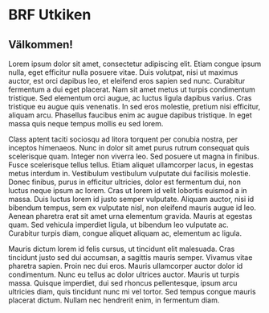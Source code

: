 # BRF Utkiken
## Välkommen!

Lorem ipsum dolor sit amet, consectetur adipiscing elit. Etiam congue ipsum nulla, eget efficitur nulla posuere vitae. Duis volutpat, nisi ut maximus auctor, est orci dapibus leo, et eleifend eros sapien sed nunc. Curabitur fermentum a dui eget placerat. Nam sit amet metus ut turpis condimentum tristique. Sed elementum orci augue, ac luctus ligula dapibus varius. Cras tristique eu augue quis venenatis. In sed eros molestie, pretium nisi efficitur, aliquam arcu. Phasellus faucibus enim ac augue dapibus tristique. In eget massa quis neque tempus mollis eu sed lorem.

Class aptent taciti sociosqu ad litora torquent per conubia nostra, per inceptos himenaeos. Nunc in dolor sit amet purus rutrum consequat quis scelerisque quam. Integer non viverra leo. Sed posuere ut magna in finibus. Fusce scelerisque tellus tellus. Etiam aliquet ullamcorper lacus, in egestas metus interdum in. Vestibulum vestibulum vulputate dui facilisis molestie. Donec finibus, purus in efficitur ultricies, dolor est fermentum dui, non luctus neque ipsum ac lorem. Cras ut lorem id velit lobortis euismod a in massa. Duis luctus lorem id justo semper vulputate. Aliquam auctor, nisi id bibendum tempus, sem ex vulputate nisl, non eleifend mauris augue id leo. Aenean pharetra erat sit amet urna elementum gravida. Mauris at egestas quam. Sed vehicula imperdiet ligula, ut bibendum leo vulputate ac. Curabitur turpis diam, congue aliquet aliquam ac, elementum ac ligula.

Mauris dictum lorem id felis cursus, ut tincidunt elit malesuada. Cras tincidunt justo sed dui accumsan, a sagittis mauris semper. Vivamus vitae pharetra sapien. Proin nec dui eros. Mauris ullamcorper auctor dolor id condimentum. Nunc eu tellus ac dolor ultrices auctor. Mauris ut turpis massa. Quisque imperdiet, dui sed rhoncus pellentesque, ipsum arcu ultricies diam, quis tincidunt nunc mi vel tortor. Sed tempus congue mauris placerat dictum. Nullam nec hendrerit enim, in fermentum diam. 
